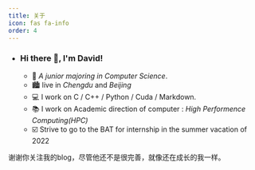```yaml
---
title: 关于
icon: fas fa-info
order: 4
---
```

- ### Hi there :wave:, I'm David!

  - :school:  _A junior majoring in Computer Science_. 
  - :cityscape:  live in *Chengdu* and *Beijing*
  - :computer:  I work on C / C++ / Python / Cuda / Markdown.
  - :books:   I work on Academic direction of computer : *High Performence Computing(HPC)*
  - :ballot_box_with_check:  Strive to go to the BAT for internship in the summer vacation of 2022

谢谢你关注我的blog，尽管他还不是很完善，就像还在成长的我一样。

